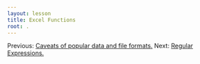 ```yaml
---
layout: lesson
title: Excel Functions
root: .
---
```




Previous: [Caveats of popular data and file formats.](06-data-formats-caveats.html)
Next: [Regular Expressions.](08-regular-expressions.html)